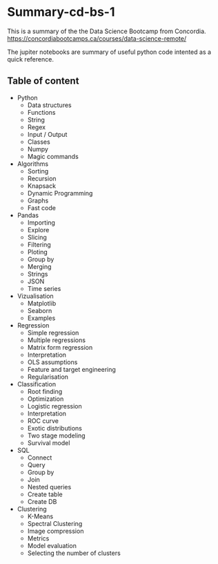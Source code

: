 # Summary-cd-bs-1

This is a summary of the the Data Science Bootcamp from Concordia.
https://concordiabootcamps.ca/courses/data-science-remote/

The jupiter notebooks are summary of useful python code intented as a quick reference.

## Table of content

- Python
    - Data structures
    - Functions
    - String
    - Regex
    - Input / Output
    - Classes
    - Numpy
    - Magic commands
- Algorithms
    - Sorting
    - Recursion
    - Knapsack
    - Dynamic Programming
    - Graphs
    - Fast code
- Pandas
    - Importing
    - Explore
    - Slicing
    - Filtering
    - Ploting
    - Group by
    - Merging
    - Strings
    - JSON
    - Time series
- Vizualisation
    - Matplotlib
    - Seaborn
    - Examples
- Regression
    - Simple regression
    - Multiple regressions
    - Matrix form regression
    - Interpretation
    - OLS assumptions
    - Feature and target engineering
    - Regularisation
- Classification
    - Root finding
    - Optimization
    - Logistic regression
    - Interpretation
    - ROC curve
    - Exotic distributions
    - Two stage modeling
    - Survival model
- SQL
    - Connect
    - Query
    - Group by
    - Join
    - Nested queries
    - Create table
    - Create DB
- Clustering
    - K-Means
    - Spectral Clustering
    - Image compression
    - Metrics
    - Model evaluation
    - Selecting the number of clusters 
